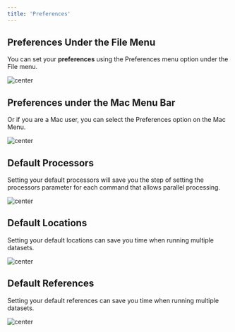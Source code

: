 ```yaml
---
title: 'Preferences'
---
```


## Preferences Under the File Menu

You can set your **preferences** using the Preferences menu option under the
File menu.

![ center](preferenceFileMenu.jpg " center")

## Preferences under the Mac Menu Bar

Or if you are a Mac user, you can select the Preferences option on the
Mac Menu.

![ center](preferenceMacMenu.jpg " center")

## Default Processors

Setting your default processors will save you the step of setting the
processors parameter for each command that allows parallel processing.

![ center](prefProcessors.jpg " center")

## Default Locations

Setting your default locations can save you time when running multiple
datasets.

![ center](prefLocations.jpg " center")

## Default References

Setting your default references can save you time when running multiple
datasets.

![ center](prefReferences.jpg " center")
